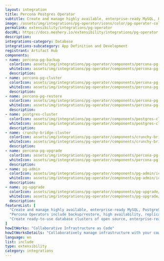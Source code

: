 ```yaml
---
layout: integration
title: Percona Postgres Operator
subtitle: Create and manage highly available, enterprise-ready MySQL, PostgreSQL, and MongoDB clusters on Kubernetes.
image: /assets/img/integrations/pg-operator/icons/color/pg-operator-color.svg
permalink: extensibility/integrations/pg-operator
docURL: https://docs.meshery.io/extensibility/integrations/pg-operator
description: 
integrations-category: Database
integrations-subcategory: App Definition and Development
registrant: Artifact Hub
components: 
- name: percona-pg-backup
  colorIcon: assets/img/integrations/pg-operator/components/percona-pg-backup/icons/color/percona-pg-backup-color.svg
  whiteIcon: assets/img/integrations/pg-operator/components/percona-pg-backup/icons/white/percona-pg-backup-white.svg
  description: 
- name: percona-pg-cluster
  colorIcon: assets/img/integrations/pg-operator/components/percona-pg-cluster/icons/color/percona-pg-cluster-color.svg
  whiteIcon: assets/img/integrations/pg-operator/components/percona-pg-cluster/icons/white/percona-pg-cluster-white.svg
  description: 
- name: percona-pg-restore
  colorIcon: assets/img/integrations/pg-operator/components/percona-pg-restore/icons/color/percona-pg-restore-color.svg
  whiteIcon: assets/img/integrations/pg-operator/components/percona-pg-restore/icons/white/percona-pg-restore-white.svg
  description: 
- name: postgres-cluster
  colorIcon: assets/img/integrations/pg-operator/components/postgres-cluster/icons/color/postgres-cluster-color.svg
  whiteIcon: assets/img/integrations/pg-operator/components/postgres-cluster/icons/white/postgres-cluster-white.svg
  description: 
- name: crunchy-bridge-cluster
  colorIcon: assets/img/integrations/pg-operator/components/crunchy-bridge-cluster/icons/color/crunchy-bridge-cluster-color.svg
  whiteIcon: assets/img/integrations/pg-operator/components/crunchy-bridge-cluster/icons/white/crunchy-bridge-cluster-white.svg
  description: 
- name: percona-pg-upgrade
  colorIcon: assets/img/integrations/pg-operator/components/percona-pg-upgrade/icons/color/percona-pg-upgrade-color.svg
  whiteIcon: assets/img/integrations/pg-operator/components/percona-pg-upgrade/icons/white/percona-pg-upgrade-white.svg
  description: 
- name: pg-admin
  colorIcon: assets/img/integrations/pg-operator/components/pg-admin/icons/color/pg-admin-color.svg
  whiteIcon: assets/img/integrations/pg-operator/components/pg-admin/icons/white/pg-admin-white.svg
  description: 
- name: pg-upgrade
  colorIcon: assets/img/integrations/pg-operator/components/pg-upgrade/icons/color/pg-upgrade-color.svg
  whiteIcon: assets/img/integrations/pg-operator/components/pg-upgrade/icons/white/pg-upgrade-white.svg
  description: 
featureList: [
  "Create and manage highly available, enterprise-ready MySQL, PostgreSQL, and MongoDB clusters on Kubernetes.",
  "Percona Operators include backup/restore, high availability, replication, sharding, logging features and more.",
  "Create ready-to-use database clusters of open source, enterprise-ready versions of MySQL, MongoDB, and PostgreSQL, created and supported by the Percona team."
]
howItWorks: "Collaborative Infrastructure as Code"
howItWorksDetails: "Collaboratively manage infrastructure with your coworkers synchronously sharing the same designs."
language: en
list: include
type: extensibility
category: integrations
---
```

